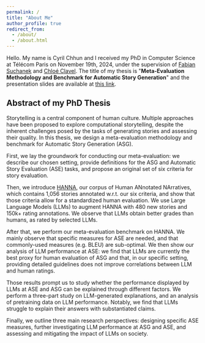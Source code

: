 ```yaml
---
permalink: /
title: "About Me"
author_profile: true
redirect_from: 
  - /about/
  - /about.html
---
```


Hello. My name is Cyril Chhun and I received my PhD in Computer Science at Télécom Paris on November 19th, 2024, under the supervision of [Fabian Suchanek](https://www.suchanek.name/) and [Chloé Clavel](https://clavel.wp.imt.fr/). The title of my thesis is "**Meta-Evaluation Methodology and Benchmark for Automatic Story Generation**" and the presentation slides are available at [this link](https://github.com/cychhun/phd-defense-slides).

## Abstract of my PhD Thesis

Storytelling is a central component of human culture. Multiple approaches have been proposed to explore computational storytelling, despite the inherent challenges posed by the tasks of generating stories and assessing their quality. In this thesis, we design a meta-evaluation methodology and benchmark for Automatic Story Generation (ASG).

First, we lay the groundwork for conducting our meta-evaluation: we describe our chosen setting, provide definitions for the ASG and Automatic Story Evaluation (ASE) tasks, and propose an original set of six criteria for story evaluation.

Then, we introduce [HANNA](portfolio/hanna-benchmark/), our corpus of Human ANnotated NArratives, which contains 1,056 stories annotated w.r.t. our six criteria, and show that those criteria allow for a standardized human evaluation. We use Large Language Models (LLMs) to augment HANNA with 480 new stories and 150k+ rating annotations. We observe that LLMs obtain better grades than humans, as rated by selected LLMs.

After that, we perform our meta-evaluation benchmark on HANNA. We mainly observe that specific measures for ASE are needed, and that commonly-used measures (e.g. BLEU) are sub-optimal. We then show our analysis of LLM performance at ASE: we find that LLMs are currently the best proxy for human evaluation of ASG and that, in our specific setting, providing detailed guidelines does not improve correlations between LLM and human ratings.

Those results prompt us to study whether the performance displayed by LLMs at ASE and ASG can be explained through different factors. We perform a three-part study on LLM-generated explanations, and an analysis of pretraining data on LLM performance. Notably, we find that LLMs struggle to explain their answers with substantiated claims.
    
Finally, we outline three main research perspectives: designing specific ASE measures, further investigating LLM performance at ASG and ASE, and assessing and mitigating the impact of LLMs on society.
